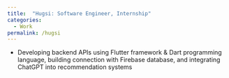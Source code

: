 ```yaml
---
title:  "Hugsi: Software Engineer, Internship"
categories:
  - Work
permalink: /hugsi
---
```


* Developing backend APIs using Flutter framework & Dart programming language, building connection with Firebase database, and integrating ChatGPT into recommendation systems